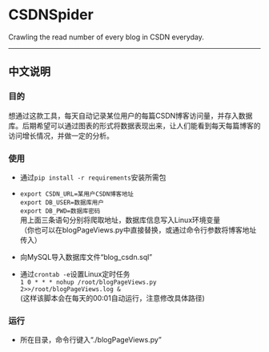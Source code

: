# CSDNSpider
Crawling the read number of every blog in CSDN everyday.

***

## 中文说明
### 目的
想通过这款工具，每天自动记录某位用户的每篇CSDN博客访问量，并存入数据库。后期希望可以通过图表的形式将数据表现出来，让人们能看到每天每篇博客的访问增长情况，并做一定的分析。
### 使用
* 通过<code>pip install -r requirements</code>安装所需包

* <code>export CSDN_URL=某用户CSDN博客地址</code>  
<code>export DB_USER=数据库用户</code>  
<code>export DB_PWD=数据库密码</code>  
用上面三条语句分别将爬取地址，数据库信息写入Linux环境变量  
（你也可以在blogPageViews.py中直接替换，或通过命令行参数将博客地址传入）

* 向MySQL导入数据库文件“blog_csdn.sql”

* 通过<code>crontab -e</code>设置Linux定时任务  
<code>1 0 * * * nohup /root/blogPageViews.py 2>>/root/blogPageViews.log &</code>  
(这样该脚本会在每天的00:01自动运行，注意修改具体路径)
### 运行
* 所在目录，命令行键入“./blogPageViews.py”

